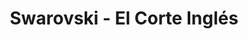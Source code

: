 ---
title: "Swarovski - El Corte Inglés"
url: /valencia/swarovski-el-corte-ingles/
shop: joyería
---